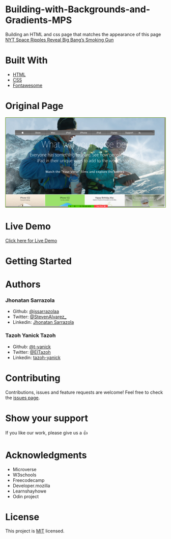 # Building-with-Backgrounds-and-Gradients-MPS

Building an HTML and css page that matches the appearance of this page [NYT Space Ripples Reveal Big Bang’s Smoking Gun](https://web.archive.org/web/20140301004610/http://www.apple.com/)

# Built With

- [HTML](https://developer.mozilla.org/en-US/docs/Web/HTML)
- [CSS](https://www.w3schools.com/css/)
- [Fontawesome](https://fontawesome.com/)

# Original Page

<p align="center">
  <img src="./img/screenshot.png" width="850" title="Screenshot">
</p>

# Live Demo

[Click here for Live Demo](https://raw.githack.com/jssarrazolaa/Building-with-Backgrounds-and-Gradients-MPS/workplace/index.html)

# Getting Started

# Authors

### Jhonatan Sarrazola

- Github: [@jssarrazolaa](https://github.com/jssarrazolaa)
- Twitter: [@StevenAlvarez_](https://twitter.com/StevenAlvarez_)
- Linkedin: [Jhonatan Sarrazola](https://www.linkedin.com/in/jhonatan-sarrazola-6a46a01a5/)

### Tazoh Yanick Tazoh

- Github: [@t-yanick](https://github.com/t-yanick)
- Twitter: [@ElTazoh](https://twitter.com/ElTazoh)
- Linkedin: [tazoh-yanick](https://linkedin.com/in/tazoh-yanick-5a978764)

# Contributing

Contributions, issues and feature requests are welcome!
Feel free to check the [issues page](hhttps://github.com/jssarrazolaa/Building-with-Backgrounds-and-Gradients-MPS/issues).

# Show your support

If you like our work, please give us a :+1:

# Acknowledgments

- Microverse
- W3schools
- Freecodecamp
- Developer.mozilla
- Learnshayhowe
- Odin project

# License

This project is [MIT](https://opensource.org/licenses/MIT) licensed.
